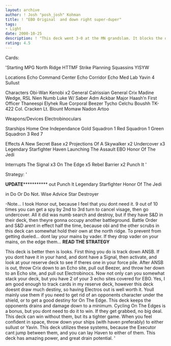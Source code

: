 ```yaml
---
layout: archive
author: ! Josh "posh_josh" Kohman
title: ! "EBO Original  and down right super-duper"
tags:
- Light
date: 2000-10-25
description: ! "This deck went 3-0 at the MN grandslam.	It blocks the drains, and sets up drains in space..."
rating: 4.5
---
```

Cards: 

'Starting
MPG
North Ridge
HTTMF
Strike Planning
Squassins
YISYW

Locations
Echo Command Center
Echo Corridor
Echo Med Lab
Yavin 4
Sullust

Characters
Obi-Wan Kenobi	x2
General Calrissian
General Crix Madine
Wedge, RSL
Nien Numb
Luke W/ Saber
Adm Ackbar
Major Haash’n
First Officer Thaneespi
Elyhek Rue
Corporal Beezer
Tycho Celchu
Boushh
TK-422
Col. Cracken
Lt. Blount
Momaw Nadon
Artoo

Weapons/Devices
Electrobinoculars

Starships
Home One
Independance
Gold Squadron 1
Red Squadron 1
Green Squadron 3
Red 7

Effects
A New Secret Base  x2
Projections Of A Skywalker  x2
Undercover  x3
Legendary Starfighter
Haven
Launching The Assault
EBO
Honor Of The Jedi

Interrupts
The Signal  x3
On The Edge  x5
Rebel Barrier  x2
Punch It '

Strategy: '

****************UPDATE***************************
out  Punch It
      Legendary Starfighter
      Honor Of The Jedi

in   Do Or Do Not.
      Wise Advice
      Star Destroyer

-Note... I took Honor out, because I feel that you dont need it.  9 out of 10 times you can get a spy by 2nd to 3rd turn to cancel visage, then go undercover.	All it did was numb search and destroy, but if they have S&D in their deck, then theyre gonna occupy another battleground.  Battle Order and S&D arent in effect half the time, because obi and the other scrubs in this deck can somewhat hold their own at the north ridge.  To prevent from getting dueled... dont lay your mains by vader.	If they drop vader on your mains, on the edge them...
****************READ THE STRATEGY****************

This deck is better then is looks.  First thing you do is track down ANSB.  If you dont have it in your hand, and dont have a Signal, then activate, and look at your reserve deck to see if theres one in your force pile.
After ANSB is out, throw Crix down to an Echo site, pull out Beezer, and throw her down to an Echo site, and pull out Electrobinocs.  Now not only can you somewhat stack your deck, but you have 2 of your 3 echo sites covered for EBO.  Yes, I am good enough to track cards in my reserve deck, however this deck doesnt draw much destiny, so having Electros out is well worth it.  Youll mainly use them if you need to get rid of an opponents character under the shield, or to get a good destiny for On The Edge.
This deck keeps the opponents drains and damage down to a minimum.  Cycling On The Edges is a bonus, but you dont need to do it to win.  If they get grabbed, no big deal.  This deck can win without them, but its a tighter game.  When you feel confident in space, throw down your ships (with haven preferably) to either sullust or Yavin.  This deck utilizes these systems, because the Executor cant jump between them, and you can lay Haven to either of them.  This deck has amazing power, and great drain potential.
'